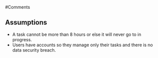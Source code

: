 #Comments

## Assumptions

 - A task cannot be more than 8 hours or else it will never go to in progress.
 - Users have accounts so they manage only their tasks and there is no data security breach.